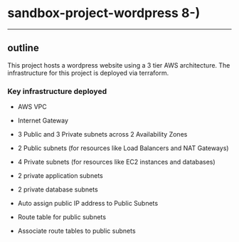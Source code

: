 # sandbox-project-wordpress 8-)
---
## outline 
This project hosts a wordpress website using a 3 tier AWS architecture.
The infrastructure for this project is deployed via terraform.  

### Key infrastructure deployed 
- AWS VPC
- Internet Gateway
- 3 Public and 3 Private subnets across 2 Availability Zones
- 2 Public subnets (for resources like Load Balancers and NAT Gateways)
- 4 Private subnets (for resources like EC2 instances and databases)
- 2 private application subnets
- 2 private database subnets 
    
- Auto assign public IP address to Public Subnets 
    
- Route table for public subnets
- Associate route tables to public subnets 
    

